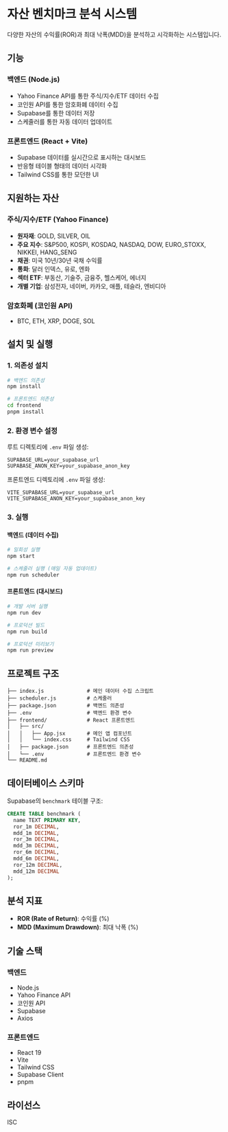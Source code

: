 # 자산 벤치마크 분석 시스템

다양한 자산의 수익률(ROR)과 최대 낙폭(MDD)을 분석하고 시각화하는 시스템입니다.

## 기능

### 백엔드 (Node.js)
- Yahoo Finance API를 통한 주식/지수/ETF 데이터 수집
- 코인원 API를 통한 암호화폐 데이터 수집
- Supabase를 통한 데이터 저장
- 스케줄러를 통한 자동 데이터 업데이트

### 프론트엔드 (React + Vite)
- Supabase 데이터를 실시간으로 표시하는 대시보드
- 반응형 테이블 형태의 데이터 시각화
- Tailwind CSS를 통한 모던한 UI

## 지원하는 자산

### 주식/지수/ETF (Yahoo Finance)
- **원자재**: GOLD, SILVER, OIL
- **주요 지수**: S&P500, KOSPI, KOSDAQ, NASDAQ, DOW, EURO_STOXX, NIKKEI, HANG_SENG
- **채권**: 미국 10년/30년 국채 수익률
- **통화**: 달러 인덱스, 유로, 엔화
- **섹터 ETF**: 부동산, 기술주, 금융주, 헬스케어, 에너지
- **개별 기업**: 삼성전자, 네이버, 카카오, 애플, 테슬라, 엔비디아

### 암호화폐 (코인원 API)
- BTC, ETH, XRP, DOGE, SOL

## 설치 및 실행

### 1. 의존성 설치
```bash
# 백엔드 의존성
npm install

# 프론트엔드 의존성
cd frontend
pnpm install
```

### 2. 환경 변수 설정
루트 디렉토리에 `.env` 파일 생성:
```env
SUPABASE_URL=your_supabase_url
SUPABASE_ANON_KEY=your_supabase_anon_key
```

프론트엔드 디렉토리에 `.env` 파일 생성:
```env
VITE_SUPABASE_URL=your_supabase_url
VITE_SUPABASE_ANON_KEY=your_supabase_anon_key
```

### 3. 실행

#### 백엔드 (데이터 수집)
```bash
# 일회성 실행
npm start

# 스케줄러 실행 (매일 자동 업데이트)
npm run scheduler
```

#### 프론트엔드 (대시보드)
```bash
# 개발 서버 실행
npm run dev

# 프로덕션 빌드
npm run build

# 프로덕션 미리보기
npm run preview
```

## 프로젝트 구조

```
├── index.js              # 메인 데이터 수집 스크립트
├── scheduler.js          # 스케줄러
├── package.json          # 백엔드 의존성
├── .env                  # 백엔드 환경 변수
├── frontend/             # React 프론트엔드
│   ├── src/
│   │   ├── App.jsx       # 메인 앱 컴포넌트
│   │   └── index.css     # Tailwind CSS
│   ├── package.json      # 프론트엔드 의존성
│   └── .env              # 프론트엔드 환경 변수
└── README.md
```

## 데이터베이스 스키마

Supabase의 `benchmark` 테이블 구조:
```sql
CREATE TABLE benchmark (
  name TEXT PRIMARY KEY,
  ror_1m DECIMAL,
  mdd_1m DECIMAL,
  ror_3m DECIMAL,
  mdd_3m DECIMAL,
  ror_6m DECIMAL,
  mdd_6m DECIMAL,
  ror_12m DECIMAL,
  mdd_12m DECIMAL
);
```

## 분석 지표

- **ROR (Rate of Return)**: 수익률 (%)
- **MDD (Maximum Drawdown)**: 최대 낙폭 (%)

## 기술 스택

### 백엔드
- Node.js
- Yahoo Finance API
- 코인원 API
- Supabase
- Axios

### 프론트엔드
- React 19
- Vite
- Tailwind CSS
- Supabase Client
- pnpm

## 라이선스

ISC
